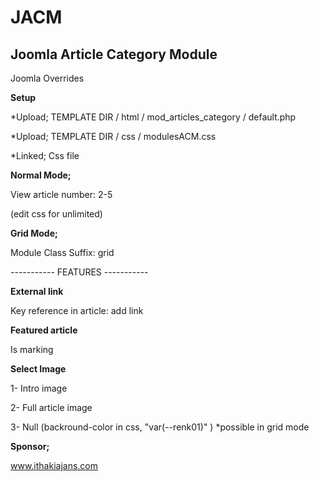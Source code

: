 # JACM
## Joomla Article Category Module

Joomla Overrides

**Setup**

*Upload; TEMPLATE DIR / html / mod_articles_category / default.php

*Upload; TEMPLATE DIR / css / modulesACM.css

*Linked; Css file

**Normal Mode;**

View article number: 2-5

(edit css for unlimited)

**Grid Mode;**

Module Class Suffix: grid

----------- FEATURES -----------

**External link**

Key reference in article: add link

**Featured article**

Is marking

**Select Image**

1- Intro image

2- Full article image

3- Null (backround-color in css, "var(--renk01)" )  *possible in grid mode


**Sponsor;**

www.ithakiajans.com
